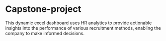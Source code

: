 # Capstone-project
This dynamic excel dashboard uses HR  analytics to provide actionable insights into the performance of various recruitment methods, enabling the company to make informed decisions.
